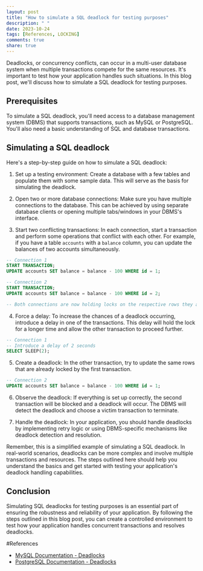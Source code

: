 ```yaml
---
layout: post
title: "How to simulate a SQL deadlock for testing purposes"
description: " "
date: 2023-10-24
tags: [References, LOCKING]
comments: true
share: true
---
```


Deadlocks, or concurrency conflicts, can occur in a multi-user database system when multiple transactions compete for the same resources. It's important to test how your application handles such situations. In this blog post, we'll discuss how to simulate a SQL deadlock for testing purposes.

## Prerequisites

To simulate a SQL deadlock, you'll need access to a database management system (DBMS) that supports transactions, such as MySQL or PostgreSQL. You'll also need a basic understanding of SQL and database transactions.

## Simulating a SQL deadlock

Here's a step-by-step guide on how to simulate a SQL deadlock:

1. Set up a testing environment: Create a database with a few tables and populate them with some sample data. This will serve as the basis for simulating the deadlock.

2. Open two or more database connections: Make sure you have multiple connections to the database. This can be achieved by using separate database clients or opening multiple tabs/windows in your DBMS's interface.

3. Start two conflicting transactions: In each connection, start a transaction and perform some operations that conflict with each other. For example, if you have a table `accounts` with a `balance` column, you can update the balances of two accounts simultaneously.

```sql
-- Connection 1
START TRANSACTION;
UPDATE accounts SET balance = balance - 100 WHERE id = 1;

-- Connection 2
START TRANSACTION;
UPDATE accounts SET balance = balance - 100 WHERE id = 2;

-- Both connections are now holding locks on the respective rows they are updating
```

4. Force a delay: To increase the chances of a deadlock occurring, introduce a delay in one of the transactions. This delay will hold the lock for a longer time and allow the other transaction to proceed further.

```sql
-- Connection 1
-- Introduce a delay of 2 seconds
SELECT SLEEP(2);
```

5. Create a deadlock: In the other transaction, try to update the same rows that are already locked by the first transaction.

```sql
-- Connection 2
UPDATE accounts SET balance = balance - 100 WHERE id = 1;
```

6. Observe the deadlock: If everything is set up correctly, the second transaction will be blocked and a deadlock will occur. The DBMS will detect the deadlock and choose a victim transaction to terminate.

7. Handle the deadlock: In your application, you should handle deadlocks by implementing retry logic or using DBMS-specific mechanisms like deadlock detection and resolution.

Remember, this is a simplified example of simulating a SQL deadlock. In real-world scenarios, deadlocks can be more complex and involve multiple transactions and resources. The steps outlined here should help you understand the basics and get started with testing your application's deadlock handling capabilities.

## Conclusion

Simulating SQL deadlocks for testing purposes is an essential part of ensuring the robustness and reliability of your application. By following the steps outlined in this blog post, you can create a controlled environment to test how your application handles concurrent transactions and resolves deadlocks.

#References
- [MySQL Documentation - Deadlocks](https://dev.mysql.com/doc/refman/8.0/en/innodb-deadlocks.html)
- [PostgreSQL Documentation - Deadlocks](https://www.postgresql.org/docs/current/runtime-config-locks.html#LOCKING-DEADLOCKS)